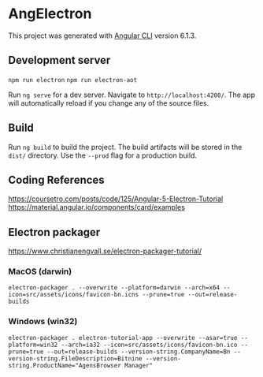 # AngElectron

This project was generated with [Angular CLI](https://github.com/angular/angular-cli) version 6.1.3.

## Development server

`npm run electron`
`npm run electron-aot`

Run `ng serve` for a dev server. 
Navigate to `http://localhost:4200/`. The app will automatically reload if you change any of the source files.

## Build

Run `ng build` to build the project. 
The build artifacts will be stored in the `dist/` directory. Use the `--prod` flag for a production build.

## Coding References

https://coursetro.com/posts/code/125/Angular-5-Electron-Tutorial
https://material.angular.io/components/card/examples

## Electron packager
https://www.christianengvall.se/electron-packager-tutorial/

### MacOS (darwin)
`electron-packager . --overwrite --platform=darwin --arch=x64 --icon=src/assets/icons/favicon-bn.icns --prune=true --out=release-builds`

### Windows (win32)
`electron-packager . electron-tutorial-app --overwrite --asar=true --platform=win32 --arch=ia32 --icon=src/assets/icons/favicon-bn.ico --prune=true --out=release-builds --version-string.CompanyName=Bn --version-string.FileDescription=Bitnine --version-string.ProductName="AgensBrowser Manager"`
